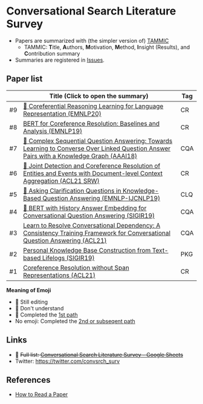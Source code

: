 Conversational Search Literature Survey
=============

- Papers are summarized with (the simpler version of) [TAMMIC](https://iis-lab.org/misc/paperreading/)
  - TAMMIC: **T**itle, **A**uthors, **M**otivation, **M**ethod, **I**nsight (Results), and **C**ontribution summary
- Summaries are registered in [Issues](https://github.com/hideaki-j/convsrch_literature_survey/issues).

## Paper list

<!--
| # | []() |  |
-->

|    | Title (Click to open the summary) | Tag | 
| -- | ------- | ----|
| #9 | [🚧 Coreferential Reasoning Learning for Language Representation (EMNLP20)](https://github.com/hideaki-j/convsrch_literature_survey/issues/9) | CR |
| #8 | [BERT for Coreference Resolution: Baselines and Analysis (EMNLP19)](https://github.com/hideaki-j/convsrch_literature_survey/issues/8) | CR |
| #7 | [🚧 Complex Sequential Question Answering: Towards Learning to Converse Over Linked Question Answer Pairs with a Knowledge Graph (AAAI18)](https://github.com/hideaki-j/convsrch_literature_survey/issues/7) | CQA |
| #6 | [🤔 Joint Detection and Coreference Resolution of Entities and Events with Document-level Context Aggregation (ACL21 SRW)](https://github.com/hideaki-j/convsrch_literature_survey/issues/6) | CR |
| #5 | [🚧 Asking Clarification Questions in Knowledge-Based Question Answering (EMNLP-IJCNLP19)](https://github.com/hideaki-j/convsrch_literature_survey/issues/5) | CLQ |
| #4 | [🚧 BERT with History Answer Embedding for Conversational Question Answering (SIGIR19)](https://github.com/hideaki-j/convsrch_literature_survey/issues/4) | CQA |
| #3 | [Learn to Resolve Conversational Dependency: A Consistency Training Framework for Conversational Question Answering (ACL21)](https://github.com/hideaki-j/convsrch_literature_survey/issues/3) | CQA |
| #2 | [Personal Knowledge Base Construction from Text-based Lifelogs (SIGIR19)](https://github.com/hideaki-j/convsrch_literature_survey/issues/2) | PKG |
| #1 | [Coreference Resolution without Span Representations (ACL21)](https://github.com/hideaki-j/convsrch_literature_survey/issues/1) | CR | 

**Meaning of Emoji**
- 🚧 Still editing
- 🤔 Don't understand
- 👀 Completed the [1st path](https://web.stanford.edu/class/ee384m/Handouts/HowtoReadPaper.pdf)
- No emoji: Completed the [2nd or subseqent path](https://web.stanford.edu/class/ee384m/Handouts/HowtoReadPaper.pdf)

## Links
- 🚧 ~~Full list: [Conversational Search Literature Survey - Google Sheets](https://docs.google.com/spreadsheets/d/1DKod-_FGt0vYQKet3f8fIrmfbAwwJhVYO9qQOvFwCC0/edit?usp=sharing)~~
- Twitter: https://twitter.com/convsrch_surv

## References
- [How to Read a Paper](https://web.stanford.edu/class/ee384m/Handouts/HowtoReadPaper.pdf)
